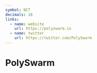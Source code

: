 ```yaml
---
symbol: NCT
decimals: 18
links:
  - name: website
    url: https://polyswarm.io
  - name: twitter
    url: https://twitter.com/PolySwarm
---
```


# PolySwarm
